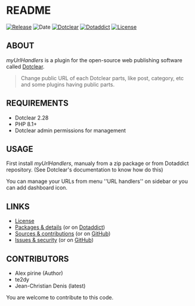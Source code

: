 # README

[![Release](https://img.shields.io/badge/release-2023.10.23-a2cbe9.svg)](https://git.dotclear.watch/JcDenis/myUrlHandlers/releases)
![Date](https://img.shields.io/badge/date-2023.10.23-c44d58.svg)
[![Dotclear](https://img.shields.io/badge/dotclear-v2.28-137bbb.svg)](https://fr.dotclear.org/download)
[![Dotaddict](https://img.shields.io/badge/dotaddict-official-9ac123.svg)](https://plugins.dotaddict.org/dc2/details/myUrlHandlers)
[![License](https://img.shields.io/badge/license-GPL--2.0-ececec.svg)](https://git.dotclear.watch/JcDenis/myUrlHandlers/src/branch/master/LICENSE)

## ABOUT

_myUrlHandlers_ is a plugin for the open-source web publishing software called [Dotclear](https://www.dotclear.org).

> Change public URL of each Dotclear parts, like post, category, etc and some plugins having public parts.

## REQUIREMENTS

* Dotclear 2.28
* PHP 8.1+
* Dotclear admin permissions for management

## USAGE

First install _myUrlHandlers_, manualy from a zip package or from 
Dotaddict repository. (See Dotclear's documentation to know how do this)

You can manage your URLs from menu ''URL handlers'' on sidebar 
or you can add dashboard icon.

## LINKS

* [License](https://git.dotclear.watch/JcDenis/myUrlHandlers/src/branch/master/LICENSE)
* [Packages & details](https://git.dotclear.watch/JcDenis/myUrlHandlers/releases) (or on [Dotaddict](https://plugins.dotaddict.org/dc2/myUrlHandlers/alias))
* [Sources & contributions](https://git.dotclear.watch/JcDenis/myUrlHandlers) (or on [GitHub](https://github.com/JcDenis/myUrlHandlers))
* [Issues & security](https://git.dotclear.watch/JcDenis/myUrlHandlers/issues) (or on [GitHub](https://github.com/JcDenis/myUrlHandlers/issues))

## CONTRIBUTORS

* Alex pirine (Author)
* te2dy
* Jean-Christian Denis (latest)

You are welcome to contribute to this code.
